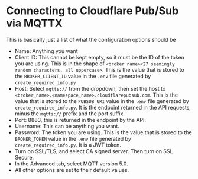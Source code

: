 # Connecting to Cloudflare Pub/Sub via MQTTX

This is basically just a list of what the configuration options should be

- Name: Anything you want
- Client ID: This cannot be kept empty, so it must be the ID of the token you are using. This is in the shape of `<broker name><27 seemingly random characters, all uppercase>`. This is the value that is stored to the `BROKER_CLIENT_ID` value in the `.env` file generated by `create_required_info.py`
- Host: Select `mqtts://` from the dropdown, then set the host to `<broker_name>.<namespace_name>.cloudflarepubsub.com`. This is the value that is stored to the `PUBSUB_URI` value in the `.env` file generated by `create_required_info.py`. It is the endpoint returned in the API requests, minus the `mqtts://` prefix and the port suffix.
- Port: 8883, this is returned in the endpoint by the API.
- Username: This can be anything you want.
- Password: The token you are using. This is the value that is stored to the `BROKER_TOKEN` value in the `.env` file generated by `create_required_info.py`. It is a JWT token.
- Turn on SSL/TLS, and select CA signed server. Then turn on SSL Secure.
- In the Advanced tab, select MQTT version 5.0.
- All other options are set to their default values.
